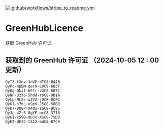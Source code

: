 [![.github/workflows/stripe_to_readme.yml](https://github.com/zjx-kimi/GreenHubLicence/actions/workflows/stripe_to_readme.yml/badge.svg)](https://github.com/zjx-kimi/GreenHubLicence/actions/workflows/stripe_to_readme.yml)
# GreenHubLicence
获取 GreenHub 许可证
## 获取到的 GreenHub 许可证 （2024-10-05 12 : 00 更新）
```
QyTZ-tXnv-1nVF-dTC8-B44B
QyPc-mpEM-qer9-LVC8-683F
QyOg-Qkif-bFfr-zGC8-607C
QyNP-3zY6-5hdd-roC8-9B1A
QyLp-9LZs-uJV2-jDC8-DCFC
QyKI-s7nL-u9e6-J5C8-56B9
QyK7-VU6P-X4O1-zSC8-BC85
QyJc-4ZrS-8gYE-orC8-3718
QyGj-x59D-mDJc-XSC8-75DD
QyET-dFZC-tS12-bdC8-B7C9
```
